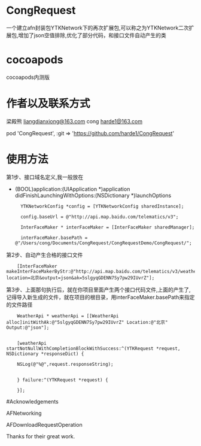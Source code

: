 # CongRequest

 一个建立afn封装包YTKNetwork下的再次扩展包,可以称之为YTKNetwork二次扩展包,增加了json空值排除,优化了部分代码，和接口文件自动产生的类

# cocoapods
cocoapods内测版

# 作者以及联系方式
梁殿熊  liangdianxiong@163.com
cong    harde1@163.com

pod 'CongRequest', :git => 'https://github.com/harde1/CongRequest'

# 使用方法



第1步、接口域名定义,我一般放在
- (BOOL)application:(UIApplication *)application didFinishLaunchingWithOptions:(NSDictionary *)launchOptions



        YTKNetworkConfig *config = [YTKNetworkConfig sharedInstance];

        config.baseUrl = @"http://api.map.baidu.com/telematics/v3";

        InterFaceMaker * interFaceMaker = [InterFaceMaker sharedManager];

        interFaceMaker.basePath = @"/Users/cong/Documents/CongRequest/CongRequestDemo/CongRequest/";



第2步、自动产生合格的接口文件



        [InterFaceMaker makeInterFaceMakerByStr:@"http://api.map.baidu.com/telematics/v3/weather?location=北京&output=json&ak=5slgyqGDENN7Sy7pw29IUvrZ"];



第3步、上面那句执行后，就在你项目里面产生两个接口代码文件,上面的产生了,记得导入新生成的文件，就在项目的根目录，用interFaceMaker.basePath来指定的文件路径



        WeatherApi * weatherApi = [[WeatherApi alloc]initWithAk:@"5slgyqGDENN7Sy7pw29IUvrZ" Location:@"北京" Output:@"json"];


        [weatherApi startNotNullWithCompletionBlockWithSuccess:^(YTKRequest *request, NSDictionary *responseDict) {

        NSLog(@"%@",request.responseString);


        } failure:^(YTKRequest *request) {

        }];



#Acknowledgements

AFNetworking

AFDownloadRequestOperation


Thanks for their great work.  



